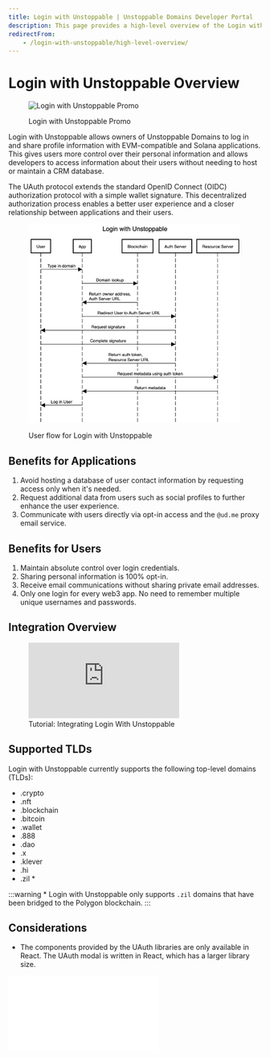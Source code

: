 ```yaml
---
title: Login with Unstoppable | Unstoppable Domains Developer Portal
description: This page provides a high-level overview of the Login with Unstoppable feature.
redirectFrom:
    - /login-with-unstoppable/high-level-overview/
---
```


# Login with Unstoppable Overview

<figure>

![Login with Unstoppable Promo](/images/login-promo.png)

<figcaption>Login with Unstoppable Promo</figcaption>
</figure>

Login with Unstoppable allows owners of Unstoppable Domains to log in and share profile information with EVM-compatible and Solana applications. This gives users more control over their personal information and allows developers to access information about their users without needing to host or maintain a CRM database.

The UAuth protocol extends the standard OpenID Connect (OIDC) authorization protocol with a simple wallet signature. This decentralized authorization process enables a better user experience and a closer relationship between applications and their users.

<figure>

![User flow for Login with Unstoppable](/images/login-with-unstoppable-flow-revised.png '#width=50%')

<figcaption>User flow for Login with Unstoppable</figcaption>
</figure>

## Benefits for Applications

1. Avoid hosting a database of user contact information by requesting access only when it's needed.
2. Request additional data from users such as social profiles to further enhance the user experience.
3. Communicate with users directly via opt-in access and the `@ud.me` proxy email service.

## Benefits for Users

1. Maintain absolute control over login credentials.
2. Sharing personal information is 100% opt-in.
3. Receive email communications without sharing private email addresses.
4. Only one login for every web3 app. No need to remember multiple unique usernames and passwords.

## Integration Overview

<figure>
<div class="video-container">
<iframe src="https://www.youtube.com/embed/3-7CLFB7tCw" title="YouTube video player" frameborder="0" allow="accelerometer; autoplay; clipboard-write; encrypted-media; gyroscope; picture-in-picture; web-share" allowfullscreen></iframe>
</div>
<figcaption>Tutorial: Integrating Login With Unstoppable</figcation>
</figure>

## Supported TLDs

Login with Unstoppable currently supports the following top-level domains (TLDs):

- .crypto
- .nft
- .blockchain
- .bitcoin
- .wallet
- .888
- .dao
- .x
- .klever
- .hi
- .zil *

:::warning
\* Login with Unstoppable only supports `.zil` domains that have been bridged to the Polygon blockchain.
:::

## Considerations

* The components provided by the UAuth libraries are only available in React. The UAuth modal is written in React, which has a larger library size.

<embed src="/snippets/_developer-survey-embed.md" />
